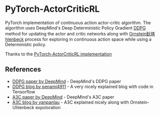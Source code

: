 # PyTorch-ActorCriticRL

PyTorch implementation of continuous action actor-critic algorithm. The algorithm uses DeepMind's Deep Deterministic Policy Gradient [DDPG](https://arxiv.org/abs/1509.02971) method for updating the actor and critic networks along with [Ornstein鈥揢hlenbeck](https://en.wikipedia.org/wiki/Ornstein%E2%80%93Uhlenbeck_process) process for exploring in continuous action space while using a Deterministic policy.

Thanks to the [PyTorch-ActorCriticRL implementation](https://github.com/vy007vikas/PyTorch-ActorCriticRL)
## References

* [DDPG paper by DeepMind](https://arxiv.org/abs/1509.02971) - DeepMind's DDPG paper
* [DDPG blog by penami4911](http://pemami4911.github.io/blog/2016/08/21/ddpg-rl.html) - A very nicely explained blog with code in Tensorflow 
* [A3C paper by DeepMind](https://arxiv.org/abs/1602.01783) - DeepMind's A3C paper
* [A3C blog by yanpanlau](https://yanpanlau.github.io/2016/10/11/Torcs-Keras.html) - A3C explained nicely along with  Ornstein-Uhlenbeck expoloration

